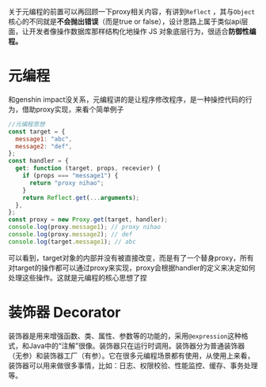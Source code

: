 关于元编程的前置可以再回顾一下proxy相关内容，有讲到`Reflect` ，其与`Object`核心的不同就是**不会抛出错误**（而是true or false），设计思路上属于类似api层面，让开发者像操作数据库那样结构化地操作 JS 对象底层行为，很适合**防御性编程。**

# 元编程

和genshin impact没关系，元编程讲的是让程序修改程序，是一种操控代码的行为，借助proxy实现，来看个简单例子

```js
//元编程思想
const target = {
  message1: "abc",
  message2: "def",
};
const handler = {
  get: function (target, props, recevier) {
    if (props === "message1") {
      return "proxy nihao";
    }
    return Reflect.get(...arguments);
  },
};
const proxy = new Proxy.get(target, handler);
console.log(proxy.message1); // proxy nihao
console.log(proxy.message2); // def
console.log(target.message1); // abc
```

可以看到，target对象的内部并没有被直接改变，而是有了一个替身proxy，所有对target的操作都可以通过proxy来实现，proxy会根据handler的定义来决定如何处理这些操作。这就是元编程的核心思想了捏

# 装饰器 Decorator

装饰器是用来增强函数、类、属性、参数等的功能的，采用`@expression`这种格式，和Java中的“注解”很像。装饰器只在运行时调用。装饰器分为普通装饰器（无参）和装饰器工厂（有参）。它在很多元编程场景都有使用，从使用上来看，装饰器可以用来做很多事情，比如：日志、权限校验、性能监控、缓存、事务处理等。
